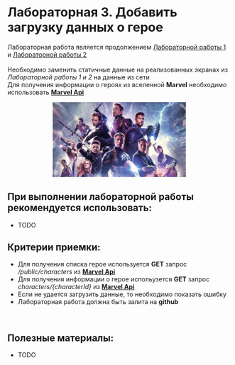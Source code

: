 # Лабораторная 3. Добавить загрузку данных о герое

Лабораторная работа является продолжением [Лабораторной работы 1](./Lab01.md) и [Лабораторной работы 2](./Lab02.md)
<br>
<br>
Необходимо заменить статичные данные на реализованных экранах из _Лабораторной работы 1 и 2_ на данные из сети
<br>
Для получения информации о героях из вселенной **Marvel** необходимо использовать [**Marvel Api**](https://developer.marvel.com/docs#!/public/getCreatorCollection_get_0)

<p align="center">
   <img src="../Images/marvel_ave.jpeg" width="300"></img>
</p>

## При выполнении лабораторной работы рекомендуется использовать:
- TODO

## Критерии приемки:

- Для получения списка герое используется **GET** запрос _/public/characters_ из [**Marvel Api**](https://developer.marvel.com/docs#!/public/getCreatorCollection_get_0)
- Для получения информации о герое испольузется **GET** запрос _characters/{characterId}_ из [**Marvel Api**](https://developer.marvel.com/docs#!/public/getCreatorCollection_get_0) 
- Если не удается загрузить данные, то необходимо показать ошибку
- Лабораторная работа должна быть залита на **github**

<br>

## Полезные материалы:

- TODO

